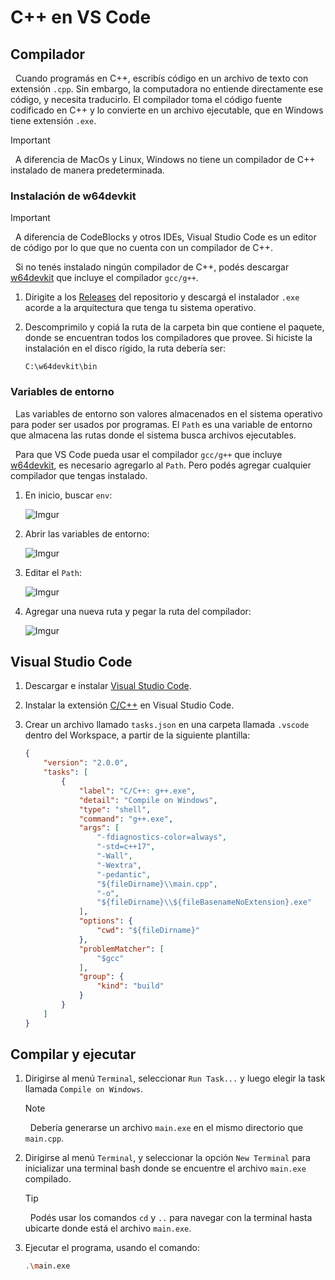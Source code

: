 # C++ en VS Code

## Compilador

&nbsp;
Cuando programás en C++, escribís código en un archivo de texto con extensión `.cpp`. Sin embargo, la computadora no entiende directamente ese código, y necesita traducirlo. El compilador toma el código fuente codificado en C++ y lo convierte en un archivo ejecutable, que en Windows tiene extensión `.exe`.

>[!IMPORTANT]
&nbsp;
A diferencia de MacOs y Linux, Windows no tiene un compilador de C++ instalado de manera predeterminada.

### Instalación de w64devkit

>[!IMPORTANT]
&nbsp;
A diferencia de CodeBlocks y otros IDEs, Visual Studio Code es un editor de código por lo que que no cuenta con un compilador de C++.

&nbsp;
Si no tenés instalado ningún compilador de C++, podés descargar [w64devkit](https://github.com/skeeto/w64devkit) que incluye el compilador `gcc/g++`.

1. Dirigite a los [Releases](https://github.com/skeeto/w64devkit/releases) del repositorio y descargá el instalador `.exe` acorde a la arquitectura que tenga tu sistema operativo.

2. Descomprimilo y copiá la ruta de la carpeta bin que contiene el paquete, donde se encuentran todos los compiladores que provee. Si hiciste la instalación en el disco rígido, la ruta debería ser:

    ```
    C:\w64devkit\bin
    ```

### Variables de entorno

&nbsp;
Las variables de entorno son valores almacenados en el sistema operativo para poder ser usados por programas. El `Path` es una variable de entorno que almacena las rutas donde el sistema busca archivos ejecutables.

&nbsp;
Para que VS Code pueda usar el compilador `gcc/g++` que incluye [w64devkit](https://github.com/skeeto/w64devkit), es necesario agregarlo al `Path`. Pero podés agregar cualquier compilador que tengas instalado.

1. En inicio, buscar `env`:

    ![Imgur](./images/environment-variables-1.png)

2. Abrir las variables de entorno:

    ![Imgur](./images/environment-variables-2.png)

3. Editar el `Path`:

    ![Imgur](./images/environment-variables-3.png)

4. Agregar una nueva ruta y pegar la ruta del compilador:

    ![Imgur](./images/environment-variables-4.png)

## Visual Studio Code

1. Descargar e instalar [Visual Studio Code](https://code.visualstudio.com).

2. Instalar la extensión [C/C++](https://marketplace.visualstudio.com/items?itemName=ms-vscode.cpptools) en Visual Studio Code.

3. Crear un archivo llamado `tasks.json` en una carpeta llamada `.vscode` dentro del Workspace, a partir de la siguiente plantilla:

    ```json
    {
        "version": "2.0.0",
        "tasks": [
            {
                "label": "C/C++: g++.exe",
                "detail": "Compile on Windows",
                "type": "shell",
                "command": "g++.exe",
                "args": [
                    "-fdiagnostics-color=always",
                    "-std=c++17",
                    "-Wall",
                    "-Wextra",
                    "-pedantic",
                    "${fileDirname}\\main.cpp",
                    "-o",
                    "${fileDirname}\\${fileBasenameNoExtension}.exe"
                ],
                "options": {
                    "cwd": "${fileDirname}"
                },
                "problemMatcher": [
                    "$gcc"
                ],
                "group": {
                    "kind": "build"
                }
            }
        ]
    }
    ```

## Compilar y ejecutar

1. Dirigirse al menú `Terminal`, seleccionar `Run Task...` y luego elegir la task llamada `Compile on Windows`.

    >[!NOTE]
    &nbsp;
    Debería generarse un archivo `main.exe` en el mismo directorio que `main.cpp`.

4. Dirigirse al menú `Terminal`, y seleccionar la opción `New Terminal` para inicializar una terminal bash donde se encuentre el archivo `main.exe` compilado.

    >[!TIP]
    &nbsp;
    Podés usar los comandos `cd` y `..` para navegar con la terminal hasta ubicarte donde está el archivo `main.exe`.

5. Ejecutar el programa, usando el comando:

    ```bash
    .\main.exe
    ```